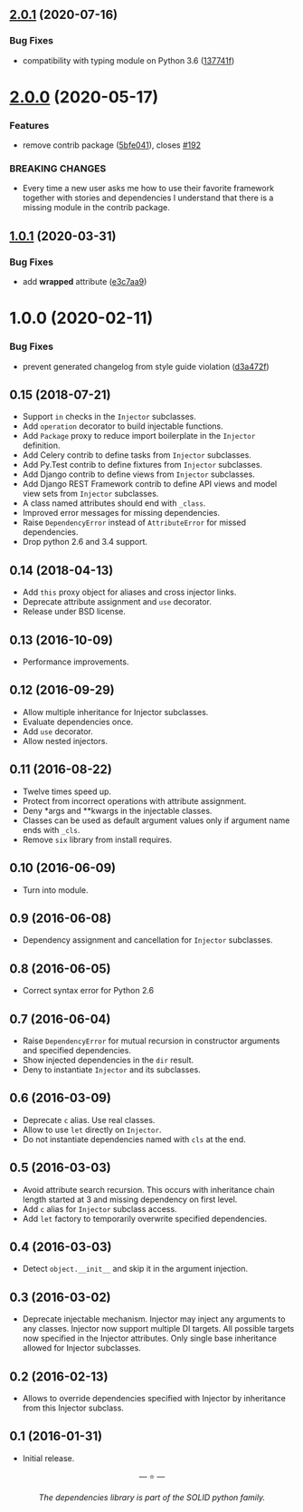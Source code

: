 ## [2.0.1](https://github.com/proofit404/dependencies/compare/2.0.0...2.0.1) (2020-07-16)

### Bug Fixes

- compatibility with typing module on Python 3.6
  ([137741f](https://github.com/proofit404/dependencies/commit/137741fb29d69f6ffe22d949e05f9db06c706a38))

# [2.0.0](https://github.com/proofit404/dependencies/compare/1.0.1...2.0.0) (2020-05-17)

### Features

- remove contrib package
  ([5bfe041](https://github.com/proofit404/dependencies/commit/5bfe041f72bc82a4a24ea47599cf2bfbb8d13900)),
  closes [#192](https://github.com/proofit404/dependencies/issues/192)

### BREAKING CHANGES

- Every time a new user asks me how to use their favorite framework together
  with stories and dependencies I understand that there is a missing module in
  the contrib package.

## [1.0.1](https://github.com/proofit404/dependencies/compare/1.0.0...1.0.1) (2020-03-31)

### Bug Fixes

- add **wrapped** attribute
  ([e3c7aa9](https://github.com/proofit404/dependencies/commit/e3c7aa98cec4b33146c98855ae851fa57c990367))

# 1.0.0 (2020-02-11)

### Bug Fixes

- prevent generated changelog from style guide violation
  ([d3a472f](https://github.com/proofit404/dependencies/commit/d3a472f1779f443be0d9f3321c8451241ee723ff))

## 0.15 (2018-07-21)

- Support `in` checks in the `Injector` subclasses.
- Add `operation` decorator to build injectable functions.
- Add `Package` proxy to reduce import boilerplate in the `Injector` definition.
- Add Celery contrib to define tasks from `Injector` subclasses.
- Add Py.Test contrib to define fixtures from `Injector` subclasses.
- Add Django contrib to define views from `Injector` subclasses.
- Add Django REST Framework contrib to define API views and model view sets from
  `Injector` subclasses.
- A class named attributes should end with `_class`.
- Improved error messages for missing dependencies.
- Raise `DependencyError` instead of `AttributeError` for missed dependencies.
- Drop python 2.6 and 3.4 support.

## 0.14 (2018-04-13)

- Add `this` proxy object for aliases and cross injector links.
- Deprecate attribute assignment and `use` decorator.
- Release under BSD license.

## 0.13 (2016-10-09)

- Performance improvements.

## 0.12 (2016-09-29)

- Allow multiple inheritance for Injector subclasses.
- Evaluate dependencies once.
- Add `use` decorator.
- Allow nested injectors.

## 0.11 (2016-08-22)

- Twelve times speed up.
- Protect from incorrect operations with attribute assignment.
- Deny \*args and \*\*kwargs in the injectable classes.
- Classes can be used as default argument values only if argument name ends with
  `_cls`.
- Remove `six` library from install requires.

## 0.10 (2016-06-09)

- Turn into module.

## 0.9 (2016-06-08)

- Dependency assignment and cancellation for `Injector` subclasses.

## 0.8 (2016-06-05)

- Correct syntax error for Python 2.6

## 0.7 (2016-06-04)

- Raise `DependencyError` for mutual recursion in constructor arguments and
  specified dependencies.
- Show injected dependencies in the `dir` result.
- Deny to instantiate `Injector` and its subclasses.

## 0.6 (2016-03-09)

- Deprecate `c` alias. Use real classes.
- Allow to use `let` directly on `Injector`.
- Do not instantiate dependencies named with `cls` at the end.

## 0.5 (2016-03-03)

- Avoid attribute search recursion. This occurs with inheritance chain length
  started at 3 and missing dependency on first level.
- Add `c` alias for `Injector` subclass access.
- Add `let` factory to temporarily overwrite specified dependencies.

## 0.4 (2016-03-03)

- Detect `object.__init__` and skip it in the argument injection.

## 0.3 (2016-03-02)

- Deprecate injectable mechanism. Injector may inject any arguments to any
  classes. Injector now support multiple DI targets. All possible targets now
  specified in the Injector attributes. Only single base inheritance allowed for
  Injector subclasses.

## 0.2 (2016-02-13)

- Allows to override dependencies specified with Injector by inheritance from
  this Injector subclass.

## 0.1 (2016-01-31)

- Initial release.

<p align="center">&mdash; ⭐️ &mdash;</p>
<p align="center"><i>The dependencies library is part of the SOLID python family.</i></p>
